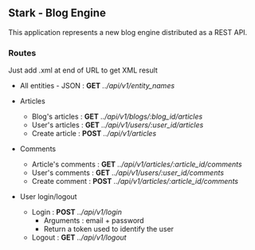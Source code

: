 ## Stark - Blog Engine

This application represents a new blog engine distributed as a REST API.

### Routes 

Just add .xml at end of URL to get XML result

* All entities - JSON : **GET** *../api/v1/entity_names*

* Articles 
  * Blog's articles :  **GET** *../api/v1/blogs/:blog_id/articles*
  * User's articles :  **GET** *../api/v1/users/:user_id/articles*
  * Create article :  **POST** *../api/v1/articles*
  
* Comments
  * Article's comments :  **GET** *../api/v1/articles/:article_id/comments*
  * User's comments :  **GET** *../api/v1/users/:user_id/comments*
  * Create comment :  **POST** *../api/v1/articles/:article_id/comments*

* User login/logout
    * Login : **POST** *../api/v1/login*
        * Arguments : email + password
        * Return a token used to identify the user
    * Logout : **GET** *../api/v1/logout*


